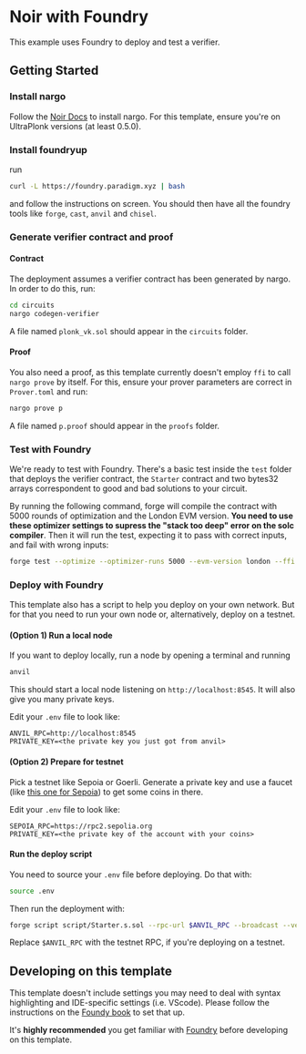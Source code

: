 # Noir with Foundry

This example uses Foundry to deploy and test a verifier.

## Getting Started

### Install nargo

Follow the [Noir Docs](https://noir-lang.org/getting_started/nargo_installation) to install nargo. For this template, ensure you're on UltraPlonk versions (at least 0.5.0).

### Install foundryup

run

```bash
curl -L https://foundry.paradigm.xyz | bash
```

and follow the instructions on screen. You should then have all the foundry tools like `forge`, `cast`, `anvil` and `chisel`.

### Generate verifier contract and proof

#### Contract

The deployment assumes a verifier contract has been generated by nargo. In order to do this, run:

```bash
cd circuits
nargo codegen-verifier
```

A file named `plonk_vk.sol` should appear in the `circuits` folder.

#### Proof

You also need a proof, as this template currently doesn't employ `ffi` to call `nargo prove` by itself. For this, ensure your prover parameters are correct in `Prover.toml` and run:

```bash
nargo prove p
```

A file named `p.proof` should appear in the `proofs` folder.

### Test with Foundry

We're ready to test with Foundry. There's a basic test inside the `test` folder that deploys the verifier contract, the `Starter` contract and two bytes32 arrays correspondent to good and bad solutions to your circuit.

By running the following command, forge will compile the contract with 5000 rounds of optimization and the London EVM version. __You need to use these optimizer settings to supress the "stack too deep" error on the solc compiler__. Then it will run the test, expecting it to pass with correct inputs, and fail with wrong inputs:

```bash
forge test --optimize --optimizer-runs 5000 --evm-version london --ffi
```

### Deploy with Foundry

This template also has a script to help you deploy on your own network. But for that you need to run your own node or, alternatively, deploy on a testnet.

#### (Option 1) Run a local node

If you want to deploy locally, run a node by opening a terminal and running

```bash
anvil
```

This should start a local node listening on `http://localhost:8545`. It will also give you many private keys.

Edit your `.env` file to look like:

```
ANVIL_RPC=http://localhost:8545
PRIVATE_KEY=<the private key you just got from anvil>
```

#### (Option 2) Prepare for testnet

Pick a testnet like Sepoia or Goerli. Generate a private key and use a faucet (like [this one for Sepoia](https://sepoliafaucet.com/)) to get some coins in there.

Edit your `.env` file to look like:

```env
SEPOIA_RPC=https://rpc2.sepolia.org
PRIVATE_KEY=<the private key of the account with your coins>
```

#### Run the deploy script

You need to source your `.env` file before deploying. Do that with:

```bash
source .env
```

Then run the deployment with:

```bash
forge script script/Starter.s.sol --rpc-url $ANVIL_RPC --broadcast --verify
```

Replace `$ANVIL_RPC` with the testnet RPC, if you're deploying on a testnet.

## Developing on this template

This template doesn't include settings you may need to deal with syntax highlighting and IDE-specific settings (i.e. VScode). Please follow the instructions on the [Foundy book](https://book.getfoundry.sh/config/vscode) to set that up.

It's __highly recommended__ you get familiar with [Foundry](https://book.getfoundry.sh) before developing on this template.
